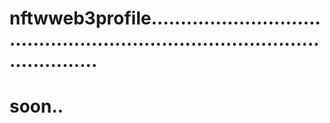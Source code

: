 # nftwweb3profile.................................................................................................
# soon..
